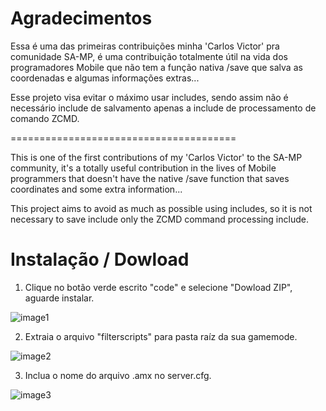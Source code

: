 # Agradecimentos
Essa é uma das primeiras contribuições minha 'Carlos Victor' pra comunidade SA-MP, é uma contribuição totalmente útil na vida dos programadores Mobile que não tem a função nativa /save que salva as coordenadas e algumas informações extras...

Esse projeto visa evitar o máximo usar includes, sendo assim não é necessário include de salvamento apenas a include de processamento de comando ZCMD.

=======================================

This is one of the first contributions of my 'Carlos Victor' to the SA-MP community, it's a totally useful contribution in the lives of Mobile programmers that doesn't have the native /save function that saves coordinates and some extra information...

This project aims to avoid as much as possible using includes, so it is not necessary to save include only the ZCMD command processing include.

# Instalação / Dowload

1. Clique no botão verde escrito "code" e selecione "Dowload ZIP", aguarde instalar.

![image1](https://media.discordapp.net/attachments/817084535459414050/895388879232839730/unknown.png)

2. Extraia o arquivo "filterscripts" para pasta raíz da sua gamemode.

![image2](https://media.discordapp.net/attachments/895389417777274890/895390284530204712/unknown.png)

3. Inclua o nome do arquivo .amx no server.cfg.

![image3](https://media.discordapp.net/attachments/895389417777274890/895390746025279549/unknown.png)

